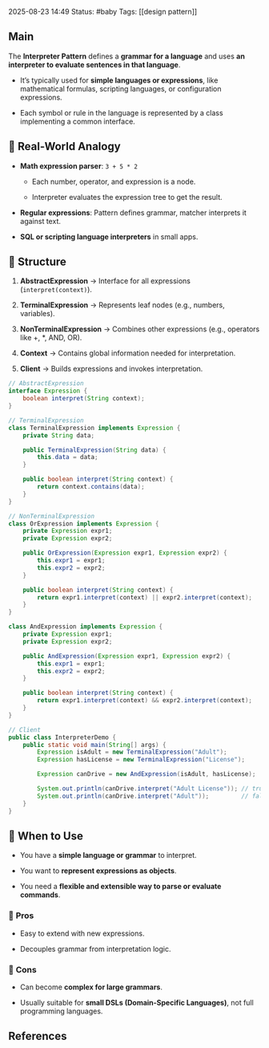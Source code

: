 2025-08-23 14:49
Status: #baby
Tags: [[design pattern]]
## Main
The **Interpreter Pattern** defines a **grammar for a language** and uses **an interpreter to evaluate sentences in that language**.

- It’s typically used for **simple languages or expressions**, like mathematical formulas, scripting languages, or configuration expressions.
    
- Each symbol or rule in the language is represented by a class implementing a common interface.

## 🔹 **Real-World Analogy**

- **Math expression parser**: `3 + 5 * 2`
    
    - Each number, operator, and expression is a node.
        
    - Interpreter evaluates the expression tree to get the result.
        
- **Regular expressions**: Pattern defines grammar, matcher interprets it against text.
    
- **SQL or scripting language interpreters** in small apps.


## 🔹 **Structure**

1. **AbstractExpression** → Interface for all expressions (`interpret(context)`).
    
2. **TerminalExpression** → Represents leaf nodes (e.g., numbers, variables).
    
3. **NonTerminalExpression** → Combines other expressions (e.g., operators like +, *, AND, OR).
    
4. **Context** → Contains global information needed for interpretation.
    
5. **Client** → Builds expressions and invokes interpretation.



```java
// AbstractExpression
interface Expression {
    boolean interpret(String context);
}

// TerminalExpression
class TerminalExpression implements Expression {
    private String data;

    public TerminalExpression(String data) {
        this.data = data;
    }

    public boolean interpret(String context) {
        return context.contains(data);
    }
}

// NonTerminalExpression
class OrExpression implements Expression {
    private Expression expr1;
    private Expression expr2;

    public OrExpression(Expression expr1, Expression expr2) {
        this.expr1 = expr1;
        this.expr2 = expr2;
    }

    public boolean interpret(String context) {
        return expr1.interpret(context) || expr2.interpret(context);
    }
}

class AndExpression implements Expression {
    private Expression expr1;
    private Expression expr2;

    public AndExpression(Expression expr1, Expression expr2) {
        this.expr1 = expr1;
        this.expr2 = expr2;
    }

    public boolean interpret(String context) {
        return expr1.interpret(context) && expr2.interpret(context);
    }
}

// Client
public class InterpreterDemo {
    public static void main(String[] args) {
        Expression isAdult = new TerminalExpression("Adult");
        Expression hasLicense = new TerminalExpression("License");

        Expression canDrive = new AndExpression(isAdult, hasLicense);

        System.out.println(canDrive.interpret("Adult License")); // true
        System.out.println(canDrive.interpret("Adult"));         // false
    }
}

```


## 🔹 **When to Use**

- You have a **simple language or grammar** to interpret.
    
- You want to **represent expressions as objects**.
    
- You need a **flexible and extensible way to parse or evaluate commands**.


### 🔹 **Pros**

- Easy to extend with new expressions.
    
- Decouples grammar from interpretation logic.
    

### 🔹 **Cons**

- Can become **complex for large grammars**.
    
- Usually suitable for **small DSLs (Domain-Specific Languages)**, not full programming languages.



## References